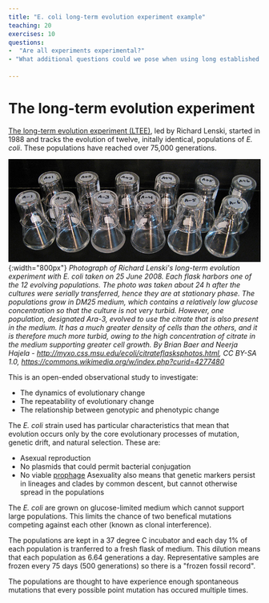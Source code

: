 ```yaml
---
title: "E. coli long-term evolution experiment example"
teaching: 20
exercises: 10
questions:
-  "Are all experiments experimental?"
- "What additional questions could we pose when using long established experiments?"

---
```



# The long-term evolution experiment
[The long-term evolution experiment (LTEE)](https://en.wikipedia.org/wiki/E._coli_long-term_evolution_experiment), led by Richard Lenski, started in 1988 and tracks the evolution of twelve, initally identical, populations of _E. coli_. These populations have reached over 75,000 generations.

![Photograph of 12 flasks](../fig/800px-Lenski's_12_long-term_lines_of_E._coli_on_25_June_2008.jpg){:width="800px"}
_Photograph of Richard Lenski's long-term evolution experiment with E. coli taken on 25 June 2008. Each flask harbors one of the 12 evolving populations. The photo was taken about 24 h after the cultures were serially transferred, hence they are at stationary phase. The populations grow in DM25 medium, which contains a relatively low glucose concentration so that the culture is not very turbid. However, one population, designated Ara-3, evolved to use the citrate that is also present in the medium. It has a much greater density of cells than the others, and it is therefore much more turbid, owing to the high concentration of citrate in the medium supporting greater cell growth. By Brian Baer and Neerja Hajela - http://myxo.css.msu.edu/ecoli/citrateflasksphotos.html, CC BY-SA 1.0, https://commons.wikimedia.org/w/index.php?curid=4277480_

This is an open-ended observational study to investigate:
- The dynamics of evolutionary change
- The repeatability of evolutionary change
- The relationship between genotypic and phenotypic change

The _E. coli_ strain used has particular characteristics that mean that evolution occurs only by the core evolutionary processes of mutation, genetic drift, and natural selection. These are:
- Asexual reproduction
- No plasmids that could permit bacterial conjugation
- No viable [prophage](https://en.wikipedia.org/wiki/Prophage)
Asexuality also means that genetic markers persist in lineages and clades by common descent, but cannot otherwise spread in the populations

The _E. coli_ are grown on glucose-limited medium which cannot support large populations. This limits the chance of two benefical mutations competing against each other (known as clonal interference).

The populations are kept in a 37 degree C incubator and each day 1% of each population is tranferred to a fresh flask of medium. This dilution means that each population as 6.64 generations a day. Representative samples are frozen every 75 days (500 generations) so there is a "frozen fossil record".

The populations are thought to have experience enough spontaneous mutations that every possible point mutation has occured multiple times.
